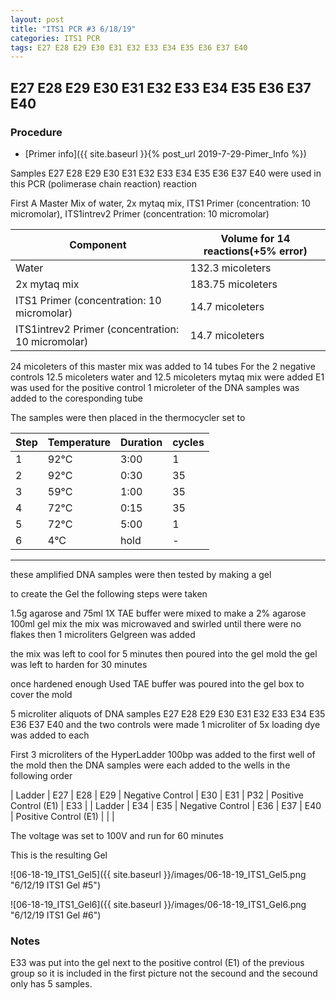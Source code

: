 ```yaml
---
layout: post
title: "ITS1 PCR #3 6/18/19"
categories: ITS1 PCR
tags: E27 E28 E29 E30 E31 E32 E33 E34 E35 E36 E37 E40
---
```


##  E27 E28 E29 E30 E31 E32 E33 E34 E35 E36 E37 E40

### Procedure

- [Primer info]({{ site.baseurl }}{% post_url 2019-7-29-Pimer_Info %})

Samples E27 E28 E29 E30 E31 E32 E33 E34 E35 E36 E37 E40 were used in this PCR (polimerase chain reaction) reaction 

First A Master Mix of water, 2x mytaq mix, ITS1 Primer (concentration: 10 micromolar), ITS1intrev2 Primer (concentration: 10 micromolar)


|Component| Volume for 14 reactions(+5% error)|
|---------|---------------------------|
|Water| 132.3 micoleters|
|2x mytaq mix| 183.75 micoleters|
|ITS1 Primer (concentration: 10 micromolar)| 14.7 micoleters|
|ITS1intrev2 Primer (concentration: 10 micromolar)| 14.7 micoleters|

24 micoleters of this master mix was added to 14 tubes 
For the 2 negative controls 12.5 micoleters water and 12.5 micoleters mytaq mix were added
E1 was used for the positive control 
1 microleter of the DNA samples was added to the coresponding tube

The samples were then placed in the thermocycler set to 

|Step|Temperature|Duration|cycles|
|----|-------|--------|-------|
|1|92°C|3:00|1|
|2|92°C|0:30|35|
|3|59°C|1:00|35|
|4|72°C|0:15|35|
|5|72°C|5:00|1|
|6|4°C|hold|-|

___________

these amplified DNA samples were then tested by making a gel

to create the Gel the following steps were taken 

1.5g agarose and 75ml 1X TAE buffer were mixed to make a 2% agarose 100ml gel mix 
the mix was microwaved and swirled until there were no flakes 
then 1 microliters Gelgreen was added

the mix was left to cool for 5 minutes then poured into the gel mold
the gel was left to harden for 30 minutes 

once hardened enough Used TAE buffer was poured into the gel box to cover the mold

5 microliter aliquots of DNA samples  E27 E28 E29 E30 E31 E32 E33 E34 E35 E36 E37 E40 and the two controls were made 
1 microliter of 5x loading dye was added to each

First 3 microliters of the HyperLadder 100bp was added to the first well of the mold 
then the DNA samples were each added to the wells in the following order 

| Ladder | E27 | E28 | E29 | Negative Control | E30 | E31 | P32 | Positive Control (E1) | E33 |
| Ladder | E34 | E35 | Negative Control | E36 | E37 | E40 | Positive Control (E1) | | |

The voltage was set to 100V and run for 60 minutes


This is the resulting Gel

![06-18-19_ITS1_Gel5]({{ site.baseurl }}/images/06-18-19_ITS1_Gel5.png "6/12/19 ITS1 Gel #5")

![06-18-19_ITS1_Gel6]({{ site.baseurl }}/images/06-18-19_ITS1_Gel6.png "6/12/19 ITS1 Gel #6")


### Notes

E33 was put into the gel next to the positive control (E1) of the previous group so it is included in the first picture not the secound and the secound only has 5 samples.